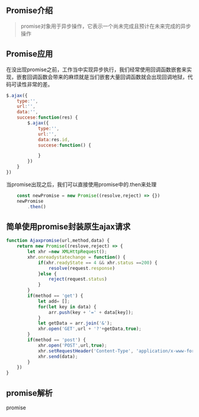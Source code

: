 ## Promise介绍
>   promise对象用于异步操作，它表示一个尚未完成且预计在未来完成的异步操作

## Promise应用

在没出现promise之前，工作当中实现异步执行，我们经常使用回调函数嵌套来实现，嵌套回调函数会带来的麻烦就是当们嵌套大量回调函数就会出现回调地狱，代码可读性非常的差。
    
```js
$.ajax({
    type:'',
    url:'',
    data:'',
    succese:function(res) {
        $.ajax({
            type:'',
            url:'',
            data:res.id,
            succese:function() {

            }
        })
    }
})
```
    
当promise出现之后，我们可以直接使用promise中的.then来处理

```js
    const newPromise = new Promise((resolve,reject) => {})
    newPromise
        .then()
```

## 简单使用promise封装原生ajax请求
```js
function Ajaxpromise(url,method,data) {
    return new Promise((reslove,reject) => {
        let xhr =new XMLHttpRequest();
        xhr.onreadystatechange = function() {
            if(xhr.readyState == 4 && xhr.status ==200) {
                resolve(request.response)
            }else {
                reject(request.status)
            }
        }
        if(method == 'get') {
            let add= [];
            for(let key in data) {
                arr.push(key + '=' + data[key]);
            }
            let getData = arr.join('&');
            xhr.open('GET',url + '?'+getData,true);
        }
        if(method == 'post') {
            xhr.open('POST',url,true);
            xhr.setRequestHeader('Content-Type', 'application/x-www-form-urlencoded;charset=utf-8');
            xhr.send(data);
        }
    })
}
```
## promise解析

promise